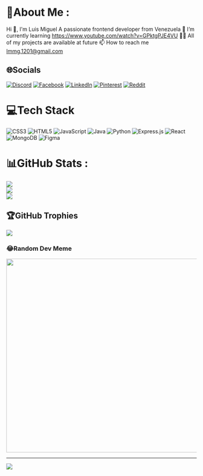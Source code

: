 # 💫About Me :
Hi 👋, I'm Luis Miguel
A passionate frontend developer from Venezuela
🌱 I’m currently learning https://www.youtube.com/watch?v=GPktgPJE4VU
👨‍💻 All of my projects are available at future
📫 How to reach me lmmg.1201@gmail.com

## 🌐Socials
[![Discord](https://img.shields.io/badge/Discord-%237289DA.svg?logo=discord&logoColor=white)](htttps://discord.gg/https://discord.gg/RUrF7pRXCE) [![Facebook](https://img.shields.io/badge/Facebook-%231877F2.svg?logo=Facebook&logoColor=white)](https://facebook.com/https://www.facebook.com/luismiguel.mendoza.102) [![LinkedIn](https://img.shields.io/badge/LinkedIn-%230077B5.svg?logo=linkedin&logoColor=white)](https://linkedin.com/in/https://www.linkedin.com/in/luis-miguel-mendoza-guevara-44a5b6225/) [![Pinterest](https://img.shields.io/badge/Pinterest-%23E60023.svg?logo=Pinterest&logoColor=white)](https://pinterest.com/https://www.pinterest.es/lmmg1201/_saved/) [![Reddit](https://img.shields.io/badge/Reddit-%23FF4500.svg?logo=Reddit&logoColor=white)](https://reddit.com/user/https://www.reddit.com/user/Luis-miguel-mendoza) 

# 💻Tech Stack
![CSS3](https://img.shields.io/badge/css3-%231572B6.svg?style=for-the-badge&logo=css3&logoColor=white) ![HTML5](https://img.shields.io/badge/html5-%23E34F26.svg?style=for-the-badge&logo=html5&logoColor=white) ![JavaScript](https://img.shields.io/badge/javascript-%23323330.svg?style=for-the-badge&logo=javascript&logoColor=%23F7DF1E) ![Java](https://img.shields.io/badge/java-%23ED8B00.svg?style=for-the-badge&logo=java&logoColor=white) ![Python](https://img.shields.io/badge/python-3670A0?style=for-the-badge&logo=python&logoColor=ffdd54) ![Express.js](https://img.shields.io/badge/express.js-%23404d59.svg?style=for-the-badge&logo=express&logoColor=%2361DAFB) ![React](https://img.shields.io/badge/react-%2320232a.svg?style=for-the-badge&logo=react&logoColor=%2361DAFB) ![MongoDB](https://img.shields.io/badge/MongoDB-%234ea94b.svg?style=for-the-badge&logo=mongodb&logoColor=white) 	![Figma](https://img.shields.io/badge/figma-%23F24E1E.svg?style=for-the-badge&logo=figma&logoColor=white)
# 📊GitHub Stats :
![](https://github-readme-stats.vercel.app/api?username=luisMiguelMendozaGuevara&theme=tokyonight&hide_border=false&include_all_commits=true&count_private=false)<br/>
![](https://github-readme-streak-stats.herokuapp.com/?user=luisMiguelMendozaGuevara&theme=tokyonight&hide_border=false)<br/>
![](https://github-readme-stats.vercel.app/api/top-langs/?username=luisMiguelMendozaGuevara&theme=tokyonight&hide_border=false&include_all_commits=true&count_private=false&layout=compact)

## 🏆GitHub Trophies
![](https://github-profile-trophy.vercel.app/?username=luisMiguelMendozaGuevara&theme=tokyonight&no-frame=true&no-bg=true&margin-w=4)

### 😂Random Dev Meme
<img src="https://random-memer.herokuapp.com/" width="512px"/>

---
[![](https://visitcount.itsvg.in/api?id=luisMiguelMendozaGuevara&icon=0&color=0)](https://visitcount.itsvg.in)

